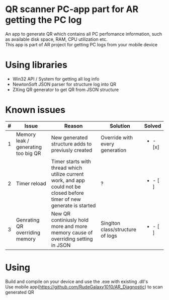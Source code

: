 # QR scanner PC-app part for AR getting the PC log
An app to generate QR which contains all PC perfomance information, such as available disk space, RAM, CPU utilization etc.  
This app is part of AR project for getting PC logs from your mobile device
# Using libraries
  * Win32 API / System for getting all log info
  * NewtonSoft JSON parser for structure log into QR
  * ZXing QR generator to get QR from JSON structure
# Known issues
|  #  |                  Issue               |                                                             Reason                                                          |           Solution               |         Solved          |
|-----|--------------------------------------|-----------------------------------------------------------------------------------------------------------------------------|----------------------------------|-------------------------|
|  1  | Memory leak / generating too big QR  | New generated structure adds to previusly created                                                                           | Override with every generation   |<ul><li>- [x] </li></ul> |
|  2  | Timer reload                         | Timer starts with thread which utilize current work, and app could not be closed before timer of new generate is started    |    ?                             |<ul><li>- [ ] </li></ul> |
|  3  | Genrating QR overriding memory       | New QR continiusly hold more and more memory cause of overriding setting in JSON                                            | Singlton class/structure of logs |<ul><li>- [ ] </li></ul> |
# Using
  Build and compile on your device and use the .exe with existing .dll's  
  Use mobile app(https://github.com/RudeGalaxy1010/AR_Diagnostic) to scan generated QR
